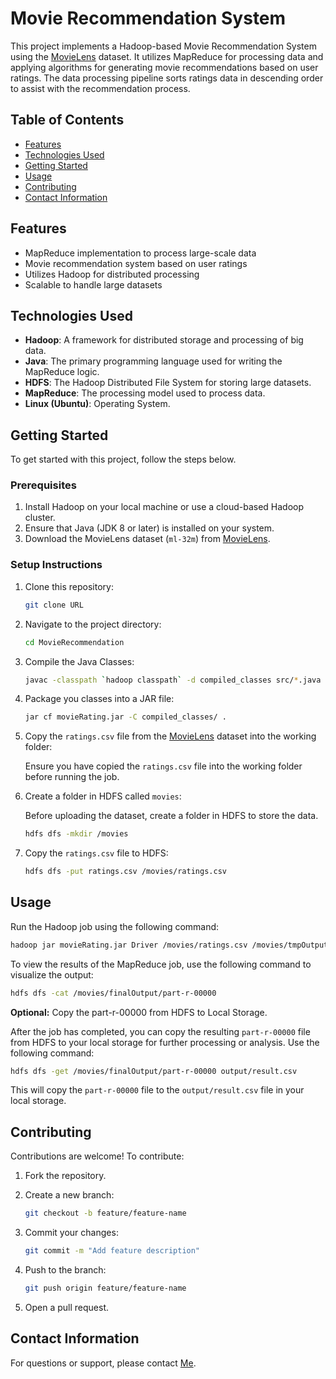 # Movie Recommendation System

This project implements a Hadoop-based Movie Recommendation System using the [MovieLens](https://grouplens.org/datasets/movielens/) dataset. It utilizes MapReduce for processing data and applying algorithms for generating movie recommendations based on user ratings. The data processing pipeline sorts ratings data in descending order to assist with the recommendation process.

## Table of Contents

- [Features](#features)
- [Technologies Used](#technologies-used)
- [Getting Started](#getting-started)
- [Usage](#usage)
- [Contributing](#contributing)
- [Contact Information](#contact-information)

## Features

- MapReduce implementation to process large-scale data
- Movie recommendation system based on user ratings
- Utilizes Hadoop for distributed processing
- Scalable to handle large datasets

## Technologies Used

- **Hadoop**: A framework for distributed storage and processing of big data.
- **Java**: The primary programming language used for writing the MapReduce logic.
- **HDFS**: The Hadoop Distributed File System for storing large datasets.
- **MapReduce**: The processing model used to process data.
- **Linux (Ubuntu)**: Operating System.

## Getting Started

To get started with this project, follow the steps below.

### Prerequisites

1. Install Hadoop on your local machine or use a cloud-based Hadoop cluster.
2. Ensure that Java (JDK 8 or later) is installed on your system.
3. Download the MovieLens dataset (`ml-32m`) from [MovieLens](https://grouplens.org/datasets/movielens/).

### Setup Instructions

1. Clone this repository:

   ```bash
   git clone URL
   ```

2. Navigate to the project directory:

    ```bash
    cd MovieRecommendation
    ```

3. Compile the Java Classes:

    ```bash
    javac -classpath `hadoop classpath` -d compiled_classes src/*.java
    ```

4. Package you classes into a JAR file:

    ```bash
    jar cf movieRating.jar -C compiled_classes/ .
    ```

5. Copy the `ratings.csv` file from the [MovieLens](https://grouplens.org/datasets/movielens/) dataset into the working folder:

    Ensure you have copied the `ratings.csv` file into the working folder before running the job.

6. Create a folder in HDFS called `movies`:

    Before uploading the dataset, create a folder in HDFS to store the data.

    ```bash
    hdfs dfs -mkdir /movies
    ```

7. Copy the `ratings.csv` file to HDFS:

    ```bash
    hdfs dfs -put ratings.csv /movies/ratings.csv
    ```

## Usage

Run the Hadoop job using the following command:

```bash
hadoop jar movieRating.jar Driver /movies/ratings.csv /movies/tmpOutput /movies/finalOutput
```

To view the results of the MapReduce job, use the following command to visualize the output:

```bash
hdfs dfs -cat /movies/finalOutput/part-r-00000
```

**Optional:** Copy the part-r-00000 from HDFS to Local Storage.

After the job has completed, you can copy the resulting `part-r-00000` file from HDFS to your local storage for further processing or analysis. Use the following command:

```bash
hdfs dfs -get /movies/finalOutput/part-r-00000 output/result.csv
```

This will copy the `part-r-00000` file to the `output/result.csv` file in your local storage.

## Contributing

Contributions are welcome! To contribute:

1. Fork the repository.

2. Create a new branch:

   ```bash
   git checkout -b feature/feature-name
   ```

3. Commit your changes:

   ```bash
   git commit -m "Add feature description"
   ```

4. Push to the branch:

   ```bash
   git push origin feature/feature-name
   ```

5. Open a pull request.

## Contact Information

For questions or support, please contact [Me](mailto:chouaiba629@gmail.com).
